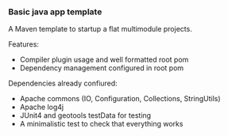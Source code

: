 ### Basic java app template

A Maven template to startup a flat multimodule projects.

Features:
* Compiler plugin usage and well formatted root pom
* Dependency management configured in root pom

Dependencies already confiured:
* Apache commons (IO, Configuration, Collections, StringUtils)
* Apache log4j
* JUnit4 and geotools testData for testing
* A minimalistic test to check that everything works
